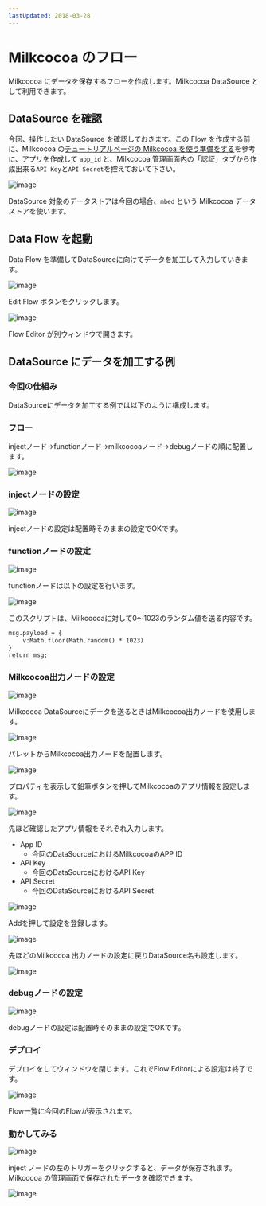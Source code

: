 ```yaml
---
lastUpdated: 2018-03-28
---
```


# Milkcocoa のフロー

Milkcocoa にデータを保存するフローを作成します。Milkcocoa DataSource として利用できます。

## DataSource を確認

今回、操作したい DataSource を確認しておきます。この Flow を作成する前に、Milkcocoa の[チュートリアルページの Milkcocoa を使う準備をする](https://mlkcca.com/tutorial/page2.html)を参考に、アプリを作成して `app_id` と、Milkcocoa 管理画面内の「認証」タブから作成出来る`API Key`と`API Secret`を控えておいて下さい。

![image](/_asset/images/Flow/CreateFlow/flow-create-flow_01.png)

DataSource 対象のデータストアは今回の場合、`mbed` という Milkcocoa データストアを使います。

## Data Flow を起動

Data Flow を準備してDataSourceに向けてデータを加工して入力していきます。

![image](/_asset/images/Flow/CreateFlow/flow-create-flow_12.png)

Edit Flow ボタンをクリックします。

![image](/_asset/images/Flow/CreateFlow/flow-create-flow_13.png)

Flow Editor が別ウィンドウで開きます。

## DataSource にデータを加工する例

### 今回の仕組み

DataSourceにデータを加工する例では以下のように構成します。

### フロー

injectノード→functionノード→milkcocoaノード→debugノードの順に配置します。

![image](/_asset/images/Flow/CreateFlow/flow-create-flow_14.png)

### injectノードの設定

![image](/_asset/images/Flow/CreateFlow/flow-create-flow_15.png)

injectノードの設定は配置時そのままの設定でOKです。

### functionノードの設定

![image](/_asset/images/Flow/CreateFlow/flow-create-flow_16.png)

functionノードは以下の設定を行います。

![image](/_asset/images/Flow/CreateFlow/flow-create-flow_17.png)

このスクリプトは、Milkcocoaに対して0～1023のランダム値を送る内容です。

```html
msg.payload = {
    v:Math.floor(Math.random() * 1023)
}
return msg;
```

### Milkcocoa出力ノードの設定

![image](/_asset/images/Flow/CreateFlow/flow-create-flow_18.png)

Milkcocoa DataSourceにデータを送るときはMilkcocoa出力ノードを使用します。

![image](/_asset/images/Flow/CreateFlow/flow-create-flow_19.png)

パレットからMilkcocoa出力ノードを配置します。

![image](/_asset/images/Flow/CreateFlow/flow-create-flow_20.png)

プロパティを表示して鉛筆ボタンを押してMilkcocoaのアプリ情報を設定します。

![image](/_asset/images/Flow/CreateFlow/flow-create-flow_21.png)

先ほど確認したアプリ情報をそれぞれ入力します。

* App ID
    * 今回のDataSourceにおけるMilkcocoaのAPP ID
* API Key
    * 今回のDataSourceにおけるAPI Key
* API Secret
    * 今回のDataSourceにおけるAPI Secret

![image](/_asset/images/Flow/CreateFlow/flow-create-flow_22.png)

Addを押して設定を登録します。

![image](/_asset/images/Flow/CreateFlow/flow-create-flow_23.png)

先ほどのMilkcocoa 出力ノードの設定に戻りDataSource名も設定します。

![image](/_asset/images/Flow/CreateFlow/flow-create-flow_24.png)


### debugノードの設定

![image](/_asset/images/Flow/CreateFlow/flow-create-flow_25.png)

debugノードの設定は配置時そのままの設定でOKです。

### デプロイ

デプロイをしてウィンドウを閉じます。これでFlow Editorによる設定は終了です。

![image](/_asset/images/Flow/CreateFlow/flow-create-flow_26.png)


Flow一覧に今回のFlowが表示されます。

### 動かしてみる

![image](/_asset/images/Flow/CreateFlow/flow-create-flow_27.png)

inject ノードの左のトリガーをクリックすると、データが保存されます。Milkcocoa の管理画面で保存されたデータを確認できます。

![image](/_asset/images/Flow/CreateFlow/flow-create-flow_28.png)

